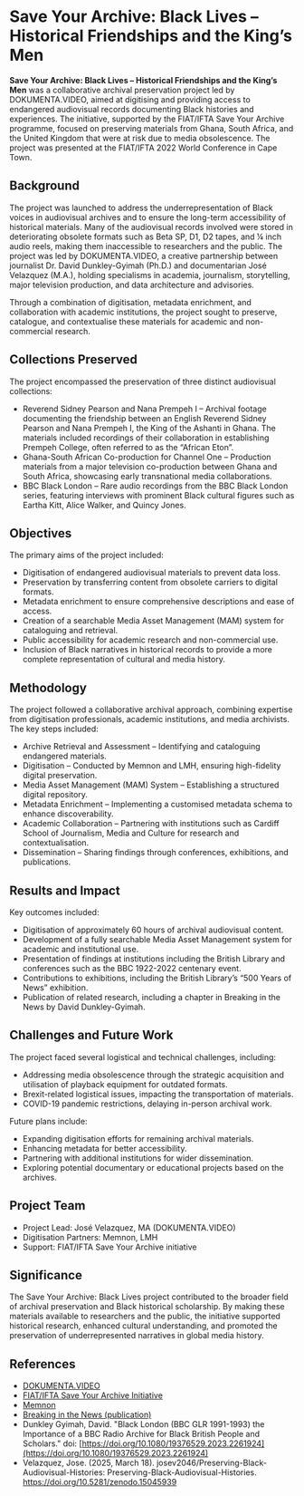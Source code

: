 # Save Your Archive: Black Lives – Historical Friendships and the King’s Men

**Save Your Archive: Black Lives – Historical Friendships and the King’s Men** was a collaborative archival preservation project led by DOKUMENTA.VIDEO, aimed at digitising and providing access to endangered audiovisual records documenting Black histories and experiences. The initiative, supported by the FIAT/IFTA Save Your Archive programme, focused on preserving materials from Ghana, South Africa, and the United Kingdom that were at risk due to media obsolescence. The project was presented at the FIAT/IFTA 2022 World Conference in Cape Town.

## Background

The project was launched to address the underrepresentation of Black voices in audiovisual archives and to ensure the long-term accessibility of historical materials. Many of the audiovisual records involved were stored in deteriorating obsolete formats such as Beta SP, D1, D2 tapes, and ¼ inch audio reels, making them inaccessible to researchers and the public. The project was led by DOKUMENTA.VIDEO, a creative partnership between journalist Dr. David Dunkley-Gyimah (Ph.D.) and documentarian José Velazquez (M.A.), holding specialisms in academia, journalism, storytelling, major television production, and data architecture and advisories.

Through a combination of digitisation, metadata enrichment, and collaboration with academic institutions, the project sought to preserve, catalogue, and contextualise these materials for academic and non-commercial research.

## Collections Preserved

The project encompassed the preservation of three distinct audiovisual collections:

* Reverend Sidney Pearson and Nana Prempeh I – Archival footage documenting the friendship between an English Reverend Sidney Pearson and Nana Prempeh I, the King of the Ashanti in Ghana. The materials included recordings of their collaboration in establishing Prempeh College, often referred to as the “African Eton”.
* Ghana-South African Co-production for Channel One – Production materials from a major television co-production between Ghana and South Africa, showcasing early transnational media collaborations.
* BBC Black London – Rare audio recordings from the BBC Black London series, featuring interviews with prominent Black cultural figures such as Eartha Kitt, Alice Walker, and Quincy Jones.

## Objectives

The primary aims of the project included:

* Digitisation of endangered audiovisual materials to prevent data loss.
* Preservation by transferring content from obsolete carriers to digital formats.
* Metadata enrichment to ensure comprehensive descriptions and ease of access.
* Creation of a searchable Media Asset Management (MAM) system for cataloguing and retrieval.
* Public accessibility for academic research and non-commercial use.
* Inclusion of Black narratives in historical records to provide a more complete representation of cultural and media history.

## Methodology

The project followed a collaborative archival approach, combining expertise from digitisation professionals, academic institutions, and media archivists. The key steps included:

* Archive Retrieval and Assessment – Identifying and cataloguing endangered materials.
* Digitisation – Conducted by Memnon and LMH, ensuring high-fidelity digital preservation.
* Media Asset Management (MAM) System – Establishing a structured digital repository.
* Metadata Enrichment – Implementing a customised metadata schema to enhance discoverability.
* Academic Collaboration – Partnering with institutions such as Cardiff School of Journalism, Media and Culture for research and contextualisation.
* Dissemination – Sharing findings through conferences, exhibitions, and publications.

## Results and Impact

Key outcomes included:

* Digitisation of approximately 60 hours of archival audiovisual content.
* Development of a fully searchable Media Asset Management system for academic and institutional use.
* Presentation of findings at institutions including the British Library and conferences such as the BBC 1922-2022 centenary event.
* Contributions to exhibitions, including the British Library’s “500 Years of News” exhibition.
* Publication of related research, including a chapter in Breaking in the News by David Dunkley-Gyimah.

## Challenges and Future Work

The project faced several logistical and technical challenges, including:

* Addressing media obsolescence through the strategic acquisition and utilisation of playback equipment for outdated formats.
* Brexit-related logistical issues, impacting the transportation of materials.
* COVID-19 pandemic restrictions, delaying in-person archival work.

Future plans include:

* Expanding digitisation efforts for remaining archival materials.
* Enhancing metadata for better accessibility.
* Partnering with additional institutions for wider dissemination.
* Exploring potential documentary or educational projects based on the archives.

## Project Team

* Project Lead: José Velazquez, MA (DOKUMENTA.VIDEO)
* Digitisation Partners: Memnon, LMH
* Support: FIAT/IFTA Save Your Archive initiative

## Significance

The Save Your Archive: Black Lives project contributed to the broader field of archival preservation and Black historical scholarship. By making these materials available to researchers and the public, the initiative supported historical research, enhanced cultural understanding, and promoted the preservation of underrepresented narratives in global media history.

## References

* [DOKUMENTA.VIDEO](https://www.dokumenta.video/)
* [FIAT/IFTA Save Your Archive Initiative](https://fiatifta.org/save-your-archive/)
* [Memnon](https://memnon.com/)
* [Breaking in the News (publication)](https://blogs.bl.uk/thenewsroom/2022/04/breaking-the-news.html)
* Dunkley Gyimah, David. "Black London (BBC GLR 1991-1993) the Importance of a BBC Radio Archive for Black British People and Scholars." doi: [https://doi.org/10.1080/19376529.2023.2261924](https://doi.org/10.1080/19376529.2023.2261924)
* Velazquez, Jose. (2025, March 18). josev2046/Preserving-Black-Audiovisual-Histories: Preserving-Black-Audiovisual-Histories. https://doi.org/10.5281/zenodo.15045939
